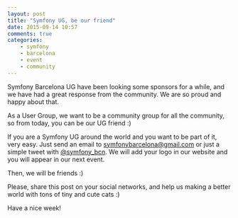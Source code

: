 ```yaml
---
layout: post
title: "Symfony UG, be our friend"
date: 2015-09-14 10:57
comments: true
categories: 
    - symfony
    - barcelona
    - event
    - community
---
```

Symfony Barcelona UG have been looking some sponsors for a while, and we have
had a great response from the community. We are so proud and happy about that.

As a User Group, we want to be a community group for all the community, so from
today, you can be our UG friend :)

If you are a Symfony UG around the world and you want to be part of it, very
easy. Just send an email to
[symfonybarcelona@gmail.com](symfonybarcelona@gmail.com) or just a simple tweet
with [@symfony_bcn](http://twitter.com/symfony_bcn). We will add your logo in
our website and you will appear in our next event.

Then, we will be friends :)

Please, share this post on your social networks, and help us making a better
world with tons of tiny and cute cats :)

Have a nice week!